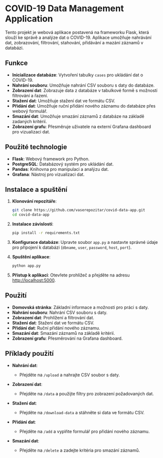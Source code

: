 # COVID-19 Data Management Application

Tento projekt je webová aplikace postavená na frameworku Flask, která slouží ke správě a analýze dat o COVID-19. Aplikace umožňuje nahrávání dat, zobrazování, filtrování, stahování, přidávání a mazání záznamů v databázi.

## Funkce

- **Inicializace databáze**: Vytvoření tabulky `cases` pro ukládání dat o COVID-19.
- **Nahrání souboru**: Umožňuje nahrání CSV souboru s daty do databáze.
- **Zobrazení dat**: Zobrazuje data z databáze v tabulkové formě s možností filtrování a řazení.
- **Stažení dat**: Umožňuje stažení dat ve formátu CSV.
- **Přidání dat**: Umožňuje ruční přidání nového záznamu do databáze přes webový formulář.
- **Smazání dat**: Umožňuje smazání záznamů z databáze na základě zadaných kritérií.
- **Zobrazení grafu**: Přesměruje uživatele na externí Grafana dashboard pro vizualizaci dat.

## Použité technologie

- **Flask**: Webový framework pro Python.
- **PostgreSQL**: Databázový systém pro ukládání dat.
- **Pandas**: Knihovna pro manipulaci a analýzu dat.
- **Grafana**: Nástroj pro vizualizaci dat.

## Instalace a spuštění

1. **Klonování repozitáře**:
   ```bash
   git clone https://github.com/vaserepozitar/covid-data-app.git
   cd covid-data-app
   ```

2. **Instalace závislostí**:
   ```bash
   pip install -r requirements.txt
   ```

3. **Konfigurace databáze**:
   Upravte soubor `app.py` a nastavte správné údaje pro připojení k databázi (`dbname`, `user`, `password`, `host`, `port`).

4. **Spuštění aplikace**:
   ```bash
   python app.py
   ```

5. **Přístup k aplikaci**:
   Otevřete prohlížeč a přejděte na adresu [http://localhost:5000](http://localhost:5000).

## Použití

- **Domovská stránka**: Základní informace a možnosti pro práci s daty.
- **Nahrání souboru**: Nahrání CSV souboru s daty.
- **Zobrazení dat**: Prohlížení a filtrování dat.
- **Stažení dat**: Stažení dat ve formátu CSV.
- **Přidání dat**: Ruční přidání nového záznamu.
- **Smazání dat**: Smazání záznamů na základě kritérií.
- **Zobrazení grafu**: Přesměrování na Grafana dashboard.

## Příklady použití

- **Nahrání dat**:
  - Přejděte na `/upload` a nahrajte CSV soubor s daty.

- **Zobrazení dat**:
  - Přejděte na `/data` a použijte filtry pro zobrazení požadovaných dat.

- **Stažení dat**:
  - Přejděte na `/download-data` a stáhněte si data ve formátu CSV.

- **Přidání dat**:
  - Přejděte na `/add` a vyplňte formulář pro přidání nového záznamu.

- **Smazání dat**:
  - Přejděte na `/delete` a zadejte kritéria pro smazání záznamů.
